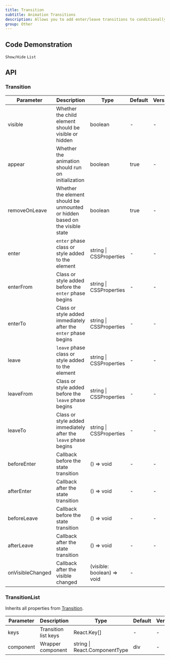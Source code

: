 ```yaml
---
title: Transition
subtitle: Animation Transitions
description: Allows you to add enter/leave transitions to conditionally rendered elements using CSS classes to control the transition styles at different stages.
group: Other
---
```


## Code Demonstration

<!-- prettier-ignore -->
<code src="./demo/basic.tsx">Show/Hide</code>
<code src="./demo/list.tsx">List</code>

## API

### Transition

| Parameter | Description | Type | Default | Version |
| --- | --- | --- | --- | --- |
| visible | Whether the child element should be visible or hidden | boolean | - | - |
| appear | Whether the animation should run on initialization | boolean | true | - |
| removeOnLeave | Whether the element should be unmounted or hidden based on the visible state | boolean | true | - |
| enter | `enter` phase class or style added to the element | string \| CSSProperties | - | - |
| enterFrom | Class or style added before the `enter` phase begins | string \| CSSProperties | - | - |
| enterTo | Class or style added immediately after the `enter` phase begins | string \| CSSProperties | - | - |
| leave | `leave` phase class or style added to the element | string \| CSSProperties | - | - |
| leaveFrom | Class or style added before the `leave` phase begins | string \| CSSProperties | - | - |
| leaveTo | Class or style added immediately after the `leave` phase begins | string \| CSSProperties | - | - |
| beforeEnter | Callback before the state transition | () => void | - | - |
| afterEnter | Callback after the state transition | () => void | - | - |
| beforeLeave | Callback before the state transition | () => void | - | - |
| afterLeave | Callback after the state transition | () => void | - | - |
| onVisibleChanged | Callback after the visible changed | (visible: boolean) => void | - |  |

### TransitionList

Inherits all properties from [Transition](#Transition).

| Parameter | Description          | Type                          | Default | Version |
| --------- | -------------------- | ----------------------------- | ------- | ------- |
| keys      | Transition list keys | React.Key[]                   | -       | -       |
| component | Wrapper component    | string \| React.ComponentType | div     | -       |
